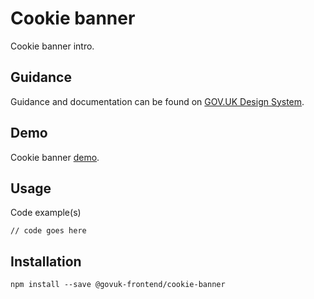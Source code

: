 # Cookie banner

Cookie banner intro.

## Guidance

Guidance and documentation can be found on [GOV.UK Design System](linkgoeshere).

## Demo

Cookie banner [demo](linkgoeshere).

## Usage

Code example(s)

```
// code goes here
```



## Installation

```
npm install --save @govuk-frontend/cookie-banner
```

